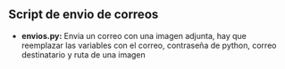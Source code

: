## Script de envio de correos

- **envios.py:** Envia un correo con una imagen adjunta, hay que reemplazar las variables con el correo, contraseña de python, correo destinatario y ruta de una imagen 

